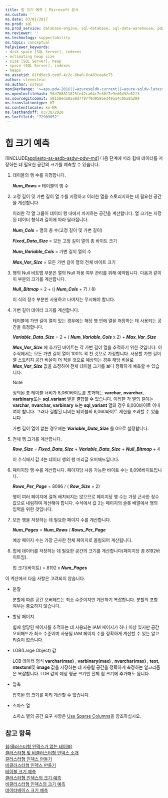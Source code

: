 ```yaml
---
title: 힙 크기 예측 | Microsoft 문서
ms.custom: ''
ms.date: 03/01/2017
ms.prod: sql
ms.prod_service: database-engine, sql-database, sql-data-warehouse, pdw
ms.reviewer: ''
ms.technology: supportability
ms.topic: conceptual
helpviewer_keywords:
- disk space [SQL Server], indexes
- estimating heap size
- size [SQL Server], heap
- space [SQL Server], indexes
- heaps
ms.assetid: 81fd5ec9-ce0f-4c2c-8ba0-6c483cea6c75
author: stevestein
ms.author: sstein
monikerRange: '>=aps-pdw-2016||=azuresqldb-current||=azure-sqldw-latest||>=sql-server-2016||=sqlallproducts-allversions||>=sql-server-linux-2017||=azuresqldb-mi-current'
ms.openlocfilehash: 58d708811825fe42ca64c7e30f7e9ed0d92e62f3
ms.sourcegitcommit: 58158eda0aa0d7f87f9d958ae349a14c0ba8a209
ms.translationtype: HT
ms.contentlocale: ko-KR
ms.lasthandoff: 03/30/2020
ms.locfileid: "72909052"
---
```

# <a name="estimate-the-size-of-a-heap"></a>힙 크기 예측
[!INCLUDE[appliesto-ss-asdb-asdw-pdw-md](../../includes/appliesto-ss-asdb-asdw-pdw-md.md)]
  다음 단계에 따라 힙에 데이터를 저장하는 데 필요한 공간의 크기를 예측할 수 있습니다.  
  
1.  테이블의 행 수를 지정합니다.  
  
     **_Num_Rows_**  = 테이블의 행 수  
  
2.  고정 길이 및 가변 길이 열 수를 지정하고 이러한 열을 스토리지하는 데 필요한 공간을 계산합니다.  
  
     이러한 각 열 그룹이 데이터 행 내에서 차지하는 공간을 계산합니다. 열 크기는 지정된 데이터 형식과 길이에 따라 달라집니다.  
  
     **_Num_Cols_**  = 열의 총 수(고정 길이 및 가변 길이)  
  
     **_Fixed_Data_Size_**  = 모든 고정 길이 열의 총 바이트 크기  
  
     **_Num_Variable_Cols_**  = 가변 길이 열의 수  
  
     **_Max_Var_Size_**  = 모든 가변 길이 열의 전체 바이트 크기  
  
3.  행의 Null 비트맵 부분은 열의 Null 허용 여부 관리를 위해 예약됩니다. 다음과 같이 이 부분의 크기를 계산합니다.  
  
     **_Null_Bitmap_**  = 2 + (( **_Num_Cols_** + 7) / 8)  
  
     이 식의 정수 부분만 사용하고 나머지는 무시해야 합니다.  
  
4.  가변 길이 데이터 크기를 계산합니다.  
  
     테이블에 가변 길이 열이 있는 경우에는 해당 행 안에 열을 저장하는 데 사용되는 공간을 측정합니다.  
  
     **_Variable_Data_Size_**  = 2 + ( **_Num_Variable_Cols_** x 2) + **_Max_Var_Size_**  
  
     **_Max_Var_Size_** 에 추가된 바이트는 각 가변 길이 열을 추적하기 위한 것입니다. 이 수식에서는 모든 가변 길이 열이 100% 꽉 찬 것으로 가정합니다. 사용할 가변 길이 열 스토리지 공간 비율이 더 적을 것으로 예상되는 경우 해당 비율로 **_Max_Var_Size_** 값을 조정하여 전체 테이블 크기를 보다 정확하게 예측할 수 있습니다.  
  
    > [!NOTE]  
    >  정의된 총 테이블 너비가 8,060바이트를 초과하는 **varchar**, **nvarchar**, **varbinary**또는 **sql_variant** 열을 결합할 수 있습니다. 이러한 각 열의 길이는 **varchar**, **nvarchar, varbinary** 또는 **sql_variant** 열의 경우 8,000바이트 이내여야 합니다. 그러나 결합된 너비는 테이블의 8,060바이트 제한을 초과할 수 있습니다.  
  
     가변 길이 열이 없는 경우에는 **_Variable_Data_Size_** 를 0으로 설정합니다.  
  
5.  전체 행 크기를 계산합니다.  
  
     **_Row_Size_**   =  **_Fixed_Data_Size_**  +  **_Variable_Data_Size_**  +  **_Null_Bitmap_** + 4  
  
     이 수식에서 값 4는 데이터 행의 행 머리글 오버헤드입니다.  
  
6.  페이지당 행 수를 계산합니다. 페이지당 사용 가능한 바이트 수는 8,096바이트입니다.  
  
     **_Rows_Per_Page_**  = 8096 / ( **_Row_Size_** + 2)  
  
     행이 여러 페이지에 걸쳐 배치되지는 않으므로 페이지당 행 수는 가장 근사한 정수 값으로 내림하여 계산해야 합니다. 수식에서 값 2는 페이지의 슬롯 배열에서 행의 입력을 위한 것입니다.  
  
7.  모든 행을 저장하는 데 필요한 페이지 수를 계산합니다.  
  
     **_Num_Pages_**   =  **_Num_Rows_**  /  **_Rows_Per_Page_**  
  
     예상 페이지 수는 가장 근사한 전체 페이지로 올림되어 계산됩니다.  
  
8.  힙에 데이터를 저장하는 데 필요한 공간의 크기를 계산합니다(페이지당 총 8192바이트임).  

     힙 크기(바이트) = 8192 x **_Num_Pages_**  
  
 이 계산에서 다음 사항은 고려되지 않습니다.  
  
-   분할  
  
     분할에 따른 공간 오버헤드는 최소 수준이지만 계산하기 복잡합니다. 분할의 포함 여부는 중요하지 않습니다.  
  
-   할당 페이지  
  
     힙에 할당된 페이지를 추적하는 데 사용되는 IAM 페이지가 하나 이상 있지만 공간 오버헤드가 최소 수준이며 사용될 IAM 페이지 수를 정확하게 계산할 수 있는 알고리즘이 없습니다.  
  
-   LOB(Large Object) 값  
  
     LOB 데이터 형식 **varchar(max)** , **varbinary(max)** , **nvarchar(max)** , **text**, **ntextxml**및 **image** 값을 저장하는 데 사용될 공간을 정확하게 측정하는 알고리즘은 복잡합니다. LOB 값의 예상 평균 크기만 전체 힙 크기에 추가해도 됩니다.  
  
-   압축  
  
     압축된 힙 크기를 미리 계산할 수 없습니다.  
  
-   스파스 열  
  
     스파스 열의 공간 요구 사항은 [Use Sparse Columns](../../relational-databases/tables/use-sparse-columns.md)을 참조하십시오.  
  
## <a name="see-also"></a>참고 항목  
 [힙&#40;클러스터형 인덱스가 없는 테이블&#41;](../../relational-databases/indexes/heaps-tables-without-clustered-indexes.md)   
 [클러스터형 및 비클러스터형 인덱스 소개](../../relational-databases/indexes/clustered-and-nonclustered-indexes-described.md)   
 [클러스터형 인덱스 만들기](../../relational-databases/indexes/create-clustered-indexes.md)   
 [비클러스터형 인덱스 만들기](../../relational-databases/indexes/create-nonclustered-indexes.md)   
 [테이블 크기 예측](../../relational-databases/databases/estimate-the-size-of-a-table.md)   
 [클러스터형 인덱스의 크기 예측](../../relational-databases/databases/estimate-the-size-of-a-clustered-index.md)   
 [비클러스터형 인덱스의 크기 예측](../../relational-databases/databases/estimate-the-size-of-a-nonclustered-index.md)   
 [데이터베이스 크기 예측](../../relational-databases/databases/estimate-the-size-of-a-database.md)  
  
  
